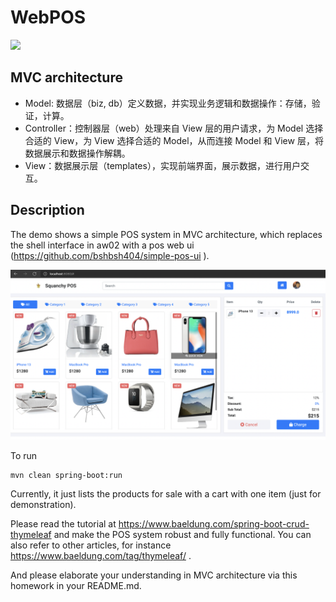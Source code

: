 # WebPOS

![](demo.gif)

## MVC architecture

- Model: 数据层（biz, db）定义数据，并实现业务逻辑和数据操作：存储，验证，计算。
- Controller：控制器层（web）处理来自 View 层的用户请求，为 Model 选择合适的 View，为 View 选择合适的 Model，从而连接 Model 和 View 层，将数据展示和数据操作解耦。
- View：数据展示层（templates），实现前端界面，展示数据，进行用户交互。

## Description

The demo shows a simple POS system in MVC architecture, which replaces the shell interface in aw02 with a pos web ui (https://github.com/bshbsh404/simple-pos-ui
).

![](screenshot.png)

To run

```shell
mvn clean spring-boot:run
```

Currently, it just lists the products for sale with a cart with one item (just for demonstration). 

Please read the tutorial at  https://www.baeldung.com/spring-boot-crud-thymeleaf and make the POS system robust and fully functional. You can also refer to other articles, for instance https://www.baeldung.com/tag/thymeleaf/ .



And please elaborate your understanding in MVC architecture via this homework in your README.md.

